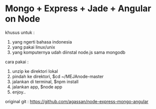 Mongo + Express + Jade + Angular on Node
=================================


khusus untuk : 

1. yang ngerti bahasa indonesia
2. yang pakai linux/unix
3. yang komputernya udah diinstal node.js sama mongodb

cara pakai :

1. unzip ke direktori lokal
2. pindah ke direktori, $cd ~/MEJAnode-master
2. jalankan di terminal, $npm install
3. jalankan app, $node app
4. enjoy..




original git : https://github.com/agassan/node-express-mongo-angular

